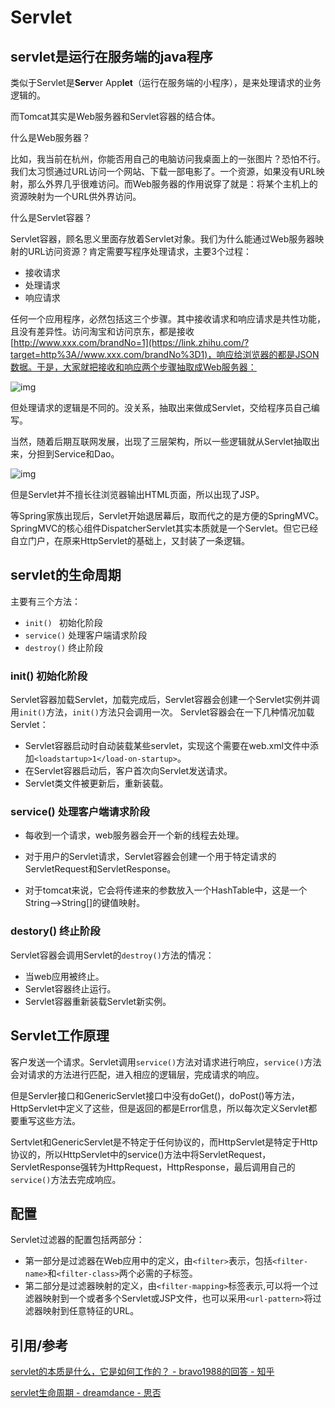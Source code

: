 # Servlet



## servlet是运行在服务端的java程序

类似于Servlet是**Serv**er App**let**（运行在服务端的小程序），是来处理请求的业务逻辑的。

而Tomcat其实是Web服务器和Servlet容器的结合体。

什么是Web服务器？

比如，我当前在杭州，你能否用自己的电脑访问我桌面上的一张图片？恐怕不行。我们太习惯通过URL访问一个网站、下载一部电影了。一个资源，如果没有URL映射，那么外界几乎很难访问。而Web服务器的作用说穿了就是：将某个主机上的资源映射为一个URL供外界访问。

什么是Servlet容器？

Servlet容器，顾名思义里面存放着Servlet对象。我们为什么能通过Web服务器映射的URL访问资源？肯定需要写程序处理请求，主要3个过程：

- 接收请求
- 处理请求
- 响应请求

任何一个应用程序，必然包括这三个步骤。其中接收请求和响应请求是共性功能，且没有差异性。访问淘宝和访问京东，都是接收[http://www.xxx.com/brandNo=1](https://link.zhihu.com/?target=http%3A//www.xxx.com/brandNo%3D1)，响应给浏览器的都是JSON数据。于是，大家就把接收和响应两个步骤抽取成Web服务器：

![img](https://image-hosting.jellyfishmix.com/20200701222036.jpg)

但处理请求的逻辑是不同的。没关系，抽取出来做成Servlet，交给程序员自己编写。

当然，随着后期互联网发展，出现了三层架构，所以一些逻辑就从Servlet抽取出来，分担到Service和Dao。

![img](https://image-hosting.jellyfishmix.com/20200701222056.jpg)

但是Servlet并不擅长往浏览器输出HTML页面，所以出现了JSP。

等Spring家族出现后，Servlet开始退居幕后，取而代之的是方便的SpringMVC。SpringMVC的核心组件DispatcherServlet其实本质就是一个Servlet。但它已经自立门户，在原来HttpServlet的基础上，又封装了一条逻辑。



## servlet的生命周期

主要有三个方法：

- `init() ` 初始化阶段
- `service()` 处理客户端请求阶段
- `destroy()` 终止阶段

### init() 初始化阶段

Servlet容器加载Servlet，加载完成后，Servlet容器会创建一个Servlet实例并调用`init()`方法，`init()`方法只会调用一次。
Servlet容器会在一下几种情况加载Servlet：

- Servlet容器启动时自动装载某些servlet，实现这个需要在web.xml文件中添加`<loadstartup>1</load-on-startup>`。
- 在Servlet容器启动后，客户首次向Servlet发送请求。
- Servlet类文件被更新后，重新装载。

### service() 处理客户端请求阶段

- 每收到一个请求，web服务器会开一个新的线程去处理。

- 对于用户的Servlet请求，Servlet容器会创建一个用于特定请求的ServletRequest和ServletResponse。

- 对于tomcat来说，它会将传递来的参数放入一个HashTable中，这是一个String-->String[]的键值映射。

### destory() 终止阶段

Servlet容器会调用Servlet的`destroy()`方法的情况：

- 当web应用被终止。
- Servlet容器终止运行。
- Servlet容器重新装载Servlet新实例。



## Servlet工作原理

客户发送一个请求。Servlet调用`service()`方法对请求进行响应，`service()`方法会对请求的方法进行匹配，进入相应的逻辑层，完成请求的响应。

但是Servler接口和GenericServlet接口中没有doGet()，doPost()等方法，HttpServlet中定义了这些，但是返回的都是Error信息，所以每次定义Servlet都要重写这些方法。

Sertvlet和GenericServlet是不特定于任何协议的，而HttpServlet是特定于Http协议的，所以HttpServlet中的service()方法中将ServletRequest，ServletResponse强转为HttpRequest，HttpResponse，最后调用自己的`service()`方法去完成响应。



## 配置

Servlet过滤器的配置包括两部分：

- 第一部分是过滤器在Web应用中的定义，由`<filter>`表示，包括`<filter-name>`和`<filter-class>`两个必需的子标签。
- 第二部分是过滤器映射的定义，由`<filter-mapping>`标签表示,可以将一个过滤器映射到一个或者多个Servlet或JSP文件，也可以采用`<url-pattern>`将过滤器映射到任意特征的URL。



## 引用/参考

[servlet的本质是什么，它是如何工作的？ - bravo1988的回答 - 知乎](https://www.zhihu.com/question/21416727/answer/690289895)

[servlet生命周期 - dreamdance - 思否](https://segmentfault.com/a/1190000010725979)

